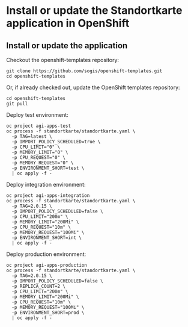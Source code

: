 # Install or update the Standortkarte application in OpenShift

## Install or update the application

Checkout the openshift-templates repository:

```
git clone https://github.com/sogis/openshift-templates.git
cd openshift-templates
```

Or, if already checked out, update the OpenShift templates repository:

```
cd openshift-templates
git pull
```


Deploy test environment:

```
oc project agi-apps-test
oc process -f standortkarte/standortkarte.yaml \
  -p TAG=latest \
  -p IMPORT_POLICY_SCHEDULED=true \
  -p CPU_LIMIT="0" \
  -p MEMORY_LIMIT="0" \
  -p CPU_REQUEST="0" \
  -p MEMORY_REQUEST="0" \
  -p ENVIRONMENT_SHORT=test \
  | oc apply -f -
```

Deploy integration environment:

```
oc project agi-apps-integration
oc process -f standortkarte/standortkarte.yaml \
  -p TAG=2.0.15 \
  -p IMPORT_POLICY_SCHEDULED=false \
  -p CPU_LIMIT="200m" \
  -p MEMORY_LIMIT="200Mi" \
  -p CPU_REQUEST="10m" \
  -p MEMORY_REQUEST="100Mi" \
  -p ENVIRONMENT_SHORT=int \
  | oc apply -f -
```

Deploy production environment:

```
oc project agi-apps-production
oc process -f standortkarte/standortkarte.yaml \
  -p TAG=2.0.15 \
  -p IMPORT_POLICY_SCHEDULED=false \
  -p REPLICA_COUNT=2 \
  -p CPU_LIMIT="200m" \
  -p MEMORY_LIMIT="200Mi" \
  -p CPU_REQUEST="10m" \
  -p MEMORY_REQUEST="100Mi" \
  -p ENVIRONMENT_SHORT=prod \
  | oc apply -f -
```
